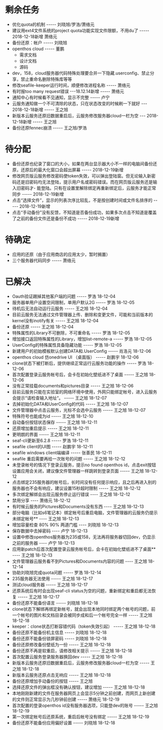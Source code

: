 # 剩余任务 
- 优化quota的机制 ----- 刘晓旭/罗浩/萧络元
- 建议用ext4文件系统的project quota功能实现文件限额，不用du了 ----- 2018-12-18新增 萧络元
- 备份还原：帐户 ----- 刘晓旭 
- openthos cloud ----- 董鹏
  - 需求文档
  - 设计文档
  - 源码
- dev，158，cloud服务器代码特殊处理要合并一下隐藏.userconfig、禁止分享，禁止重命名删除特殊库等等
- 修改seafile-keeper运行时间，顺便修改进程名称 ----- 萧络元
- 有时报too many request错误 ---18.12.14新增 ----- 萧络元
- 通知中心有时候看不见通知，显示不完整 ----- 卢宁
- 云服务通知做一个不可清除的状态，只在状态改变的时候刷一下就好 --- 2018-12-18新增 ----- 王之旭
- 新版本云服务还原旧数据重启后，云服务修改服务器cloud一栏为空 --- 2018-12-18新增 ----- 王之旭
- 备份还原fennec崩溃  ----- 王之旭/罗浩

# 待分配

- 备份还原也纪录了窗口的大小，如果在两台显示器大小不一样的电脑间备份还原，还原后的最大化窗口会超出屏幕 ----- 2018-12-19新增
- 修改网页版云服务修改密码使token失效，可以弹出登陆窗。但无论输入新密码还是旧密码均无法登陆，提示用户名或密码错误。而在网页版云服务还是输入旧密码才- 能登陆。只有在设置里解除绑定再重新绑定后，云服务才能正常同步 ----- 2018-12-19新增
- 点击“选择文件”，显示的列表次序比较乱，不是按创建时间或文件名排序的 ----- 2018-12-19新增
- 点击“手动备份”没有反馈，不知道是否备份成功，如果多次点击不知道是覆盖了之前的备份文件还是备份不成功 ----- 2018-12-19新增

# 待确定
  - 应用的还原（由于应用商店的应用太少，暂时搁置）
  - 三个服务器代码同步 ----- 萧络元
  
# 已解决
  - Oauth验证踢掉其他客户端的问题 ----- 罗浩 18-12-04
  - 服务器单用户设置空间限制，单用户默认2G ----- 罗浩 18-12-05
  - 待机后无法自动运行云服务 ----- 王之旭 18-12-04
  - 目前云服务无法通过文件管理器上传、删除和变更文件，可能和当前版本的kernel没有inotify有关 ----- 王之旭 18-12-04
  - 备份还原 ----- 王之旭 18-12-04
  - 特殊属性的Library不可删除，不可重命名 ----- 罗浩 18-12-05
  - 增加接口返回特殊属性的Library，增加list-remote-a ----- 罗浩 18-12-05
  - UserConfig的特殊属性具备隐藏功能 ----- 罗浩 18-12-05
  - 新建用户的初始模板默认创建DATA和.UserConfig ----- 肖洛元 18-12-06
  - openthos cloud 仿onedrive UI （桌面版） ----- 赵鹏宇 18-12-06
  - clone状态下被打断后，提供继续正常运行云服务功能的操作 ----- 罗浩 18-12-06
  - 首次配置登录云服务帐号后，会卡在初始化壁纸进不了桌面 ----- 王之旭 18-12-06
  - 没有正常挂载documents和pictures目录 ----- 王之旭 18-12-06 
  - 目前云服务只能在实验室的网络环境中使用，外网只能绑定帐号，进入云服务会提示“请检查输入地址“。 ----- 王之旭 18-12-07
  - 去掉初始化DATA和UserConfig的代码 ----- 王之旭 18-12-07
  - 文件管理器中点击云服务，光标不会选中云服务 ----- 王之旭 18-12-07
  - 特殊符号也能成为id ----- 王之旭 18-12-10
  - 自动备份按钮状态保存 ----- 王之旭 18-12-11
  - 还原增加重启提示 ----- 王之旭 18-12-11
  - 更明朗的界面 ----- 王之旭 18-12-11
  - seaf-cli更新至6.2.8 ----- 罗浩 18-12-11
  - seafile client的UI图 ----- 赵鹏宇 18-12-11
  - seafile windows client端编译 ----- 张善民 18-12-11
  - seafile 重启需要再给一次账号的问题 ----- 王之旭 18-12-12
  - 未登录帐号的情况下登录云服务，提示no found openthos id，点击exit按钮设置应用会关闭，建议像文件管理器一样跳转到登录页面 ----- 王之旭 18-12-12
  - 点击绑定235服务器的帐号后，长时间没有任何提示响应，且之后再进入别的服务器也不会有响应，建议设置15秒超时限制 ----- 王之旭 18-12-12
  - 多次绑定解绑会出现云服务停止运行错误 ---- 王之旭 18-12-12
  - 禁用分享 ---- 萧络元 18-12-12
  - 有时候云服务的Pictures和Documents没有东西 ---- 王之旭 18-12-13
  - 部分电脑（比如s6笔记本）绑定帐号后重启电脑，文件管理器的云服务仍提示未绑定帐号** ---- 王之旭 18-12-13
  - 增加容量检查 80% 90% 两道门槛 ---- 刘晓旭 18-12-13
  - 保存数据中去掉密码 ---- 卢宁 18-12-13
  - 设置中修改openthos服务器为235或158，无法再将服务器切回dev，仍显示之前的服务器 ---- 卢宁 18-12-13
  - 应用新patch后首次配置登录云服务帐号后，会卡在初始化壁纸进不了桌面** ---- 王之旭 18-12-13
  - 文件管理器云服务看不到Pictures和Documents内容的问题 ---- 王之旭 18-12-14
  - 协助刘晓旭完成quota问题 ----- 罗浩 18-12-14
  - 235服务器无法使用 ----- 王之旭 18-12-17
  - 测试cloud服务器 ----- 王之旭 18-12-17
  - 还原系统后有时会出现seaf-cli status为空的问题，重新绑定和重启都无法恢复 ----- 王之旭 18-12-17
  - 备份还原不能备份语言 ----- 刘晓旭 18-12-18
  - clone状态下解绑再绑定新帐号，就会出现本地同时绑定两个帐号的问题，前一个帐号的图片和文档目录会被同步成和后一个帐号完全一样 ----- 王之旭 18-12-18
  - keeper：clone状态打断容错代码（token失效引起） ----- 王之旭 18-12-18
  - 备份还原不能备份机主信息 ----- 刘晓旭 18-12-18
  - 备份还原不能备份锁屏密码 ----- 刘晓旭 18-12-18
  - 备份还原修改备份壁纸为一份 ----- 王之旭 18-12-18
  - 备份还原不再是软重启，请修改相关提示 ----- 王之旭 18-12-18
  - 首次配置云服务登录服务器换回dev ----- 王之旭 18-12-18
  - 新版本云服务还原旧数据重启后，云服务修改服务器cloud一栏为空 ----- 王之旭 18-12-18
  - 新版本云服务还原点击无响应 ----- 王之旭 18-12-18
  - 备份还原增加手动备份的按钮 ----- 王之旭
  - 选择还原文件的弹出框没有确认按钮，建议增加 ----- 王之旭 18-12-18
  - 本地刚刚新建的文件在服务器网页上会显示5分钟之前创建，而网页上新创建的文件则正常显示为几秒钟前创建 ----- 萧络元 18-12-19
  - 首次配置的登录openthos id没有服务器选项，只能登dev的账号 ----- 王之旭 18-12-19
  - 第一次绑定帐号后还原系统，重启后帐号没有绑定 ----- 王之旭 18-12-19
  - 备份还原不能备份应用偏好设置 ----- 刘晓旭 18-12-18
  
